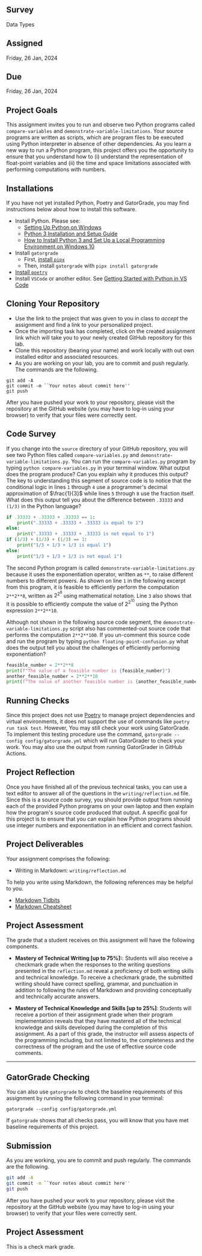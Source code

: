 ## Survey

Data Types

## Assigned

Friday, 26 Jan, 2024

## Due

Friday, 26 Jan, 2024

## Project Goals

This assignment invites you to run and observe two Python programs called `compare-variables` and `demonstrate-variable-limitations`. Your source programs are written as scripts, which are program files to be executed using Python interpreter in absence of other dependencies. As you learn a new way to run a Python program, this project offers you the opportunity to ensure that you understand how to (i) understand the representation of float-point variables and (ii) the time and space limitations associated with performing computations with numbers.

## Installations

If you have not yet installed Python, Poetry and GatorGrade, you may find instructions below about how to install this software.

- Install Python. Please see:
  - [Setting Up Python on Windows](https://realpython.com/lessons/python-windows-setup/)
  - [Python 3 Installation and Setup Guide](https://realpython.com/installing-python/)
  - [How to Install Python 3 and Set Up a Local Programming Environment on Windows 10](https://www.digitalocean.com/community/tutorials/how-to-install-python-3-and-set-up-a-local-programming-environment-on-windows-10)
- Install `gatorgrade`
  - First, [install `pipx`](https://pypa.github.io/pipx/installation/)
  - Then, install `gatorgrade` with `pipx install gatorgrade`
- [Install `poetry`](https://python-poetry.org/docs/)
- Install `VSCode` or another editor. See [Getting Started with Python in VS Code](https://code.visualstudio.com/docs/python/python-tutorial)

## Cloning Your Repository

 + Use the link to the project that was given to you in class to _accept_ the assignment and find a link to your personalized project.
 + Once the importing task has completed, click on the created assignment link which will take you to your newly created GitHub repository for this lab.
 + Clone this repository (bearing your name) and work locally with out own installed editor and associated resources.
 + As you are working on your lab, you are to commit and push regularly. The commands are the following.

 ```
git add -A
git commit -m ``Your notes about commit here''
git push
```

After you have pushed your work to your repository, please visit the repository at the GitHub website (you may have to log-in using your browser) to verify that your files were correctly sent.

## Code Survey

If you change into the `source` directory of your GitHub repository, you will see two Python files called `compare-variables.py` and `demonstrate-variable-limitations.py`. You can run the `compare-variables.py` program by typing `python compare-variables.py` in your terminal window. What output does the program produce? Can you explain why it produces this output? The key to understanding this segment of source code is to notice that the conditional logic in lines `1` through `4` use a programmer's decimal approximation of $\frac{1}{3}$ while lines `5` through `8` use the fraction itself.  What does this output tell you about the difference between `.33333` and `(1/3)` in the Python language?

```python linenums="1"
if .33333 + .33333 + .33333 == 1:
    print(".33333 + .33333 + .33333 is equal to 1")
else:
    print(".33333 + .33333 + .33333 is not equal to 1")
if (1/3) + (1/3) + (1/3) == 1:
    print("1/3 + 1/3 + 1/3 is equal 1")
else:
    print("1/3 + 1/3 + 1/3 is not equal 1")
```

The second Python program is called `demonstrate-variable-limitations.py` because it uses the exponentiation operator, written as `**`, to raise different numbers to different powers. As shown on line `1` in the following excerpt from this program, it is feasible to efficiently perform the computation `2**2**8`, written as $2^{2^8}$ using mathematical notation. Line `3` also shows that it is possible to efficiently compute the value of $2^{2^{10}}$ using the Python expression `2**2**10`.

Although not shown in the following source code segment, the `demonstrate-variable-limitations.py` script also has commented-out source code that performs the computation `2**2**100`. If you un-comment this source code and run the program by typing `python floating-point-confusion.py` what does the output tell you about the challenges of efficiently performing exponentiation?

```python linenums="1"
feasible_number = 2**2**8
print(f"The value of a feasible number is {feasible_number}")
another_feasible_number = 2**2**10
print(f"The value of another feasible number is {another_feasible_number}")
```

## Running Checks

Since this project does not use [Poetry](https://python-poetry.org/) to manage project dependencies and virtual environments, it does not support the use of commands like `poetry run task test`. However, You may still check your work using GatorGrade. To implement this testing procedure use the command, `gatorgrade --config config/gatorgrade.yml` which will run GatorGrader to check your work. You may also use the output from running GatorGrader in GitHub Actions.

## Project Reflection

Once you have finished all of the previous technical tasks, you can use a text editor to answer all of the questions in the `writing/reflection.md` file. Since this is a source code survey, you should provide output from running each of the provided Python programs on your own laptop and then explain how the program's source code produced that output. A specific goal for this project is to ensure that you can explain how Python programs should use integer numbers and exponentiation in an efficient and correct fashion.


## Project Deliverables

Your assignment comprises the following:
  + Writing in Markdown: `writing/reflection.md`

 To help you write using Markdown, the following references may be helpful to you.
  + [Markdown Tidbits](https://www.youtube.com/watch?v=s-oSuHFVnR4)
  + [Markdown Cheatsheet](https://github.com/adam-p/markdown-here/wiki/Markdown-Cheatsheet)


## Project Assessment

The grade that a student receives on this assignment will have the following components.

- **Mastery of Technical Writing [up to 75%]:**: Students will also receive a checkmark grade when the responses to the writing questions presented in the `reflection.md` reveal a proficiency of both writing skills and technical knowledge. To receive a checkmark grade, the submitted writing should have correct spelling, grammar, and punctuation in addition to following the rules of Markdown and providing conceptually and technically accurate answers.

- **Mastery of Technical Knowledge and Skills [up to 25%]**: Students will receive a portion of their assignment grade when their program implementation reveals that they have mastered all of the technical knowledge and skills developed during the completion of this assignment. As a part of this grade, the instructor will assess aspects of the programming including, but not limited to, the completeness and the correctness of the program and the use of effective source code comments.

---

## GatorGrade Checking

You can also use `gatorgrade` to check the baseline requirements of this assignment by running the following command in your terminal:

`gatorgrade --config config/gatorgrade.yml`

If `gatorgrade` shows that all checks pass, you will know that you have met baseline requirements of this project.

## Submission

As you are working, you are to commit and push regularly. The commands are the following.

```bash
git add -A
git commit -m ``Your notes about commit here''
git push
```

After you have pushed your work to your repository, please visit the repository at the GitHub website (you may have to log-in using your browser) to verify that your files were correctly sent.

## Project Assessment

This is a check mark grade.

